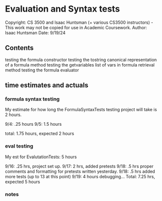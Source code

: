 
# Evaluation and Syntax tests

Copyright:  CS 3500 and Isaac Huntsman (+ various
CS3500 instructors) - This work may not be copied for use in Academic Coursework.
Author: Isaac Huntsman
Date: 9/19/24

## Contents

testing the formula constructor
testing the tostring canonical representation of a formula method
testing the getvariables list of vars in formula retrieval method
testing the formula evaluator

## time estimates and actuals

### formula syntax testing

My estimate for how long the FormulaSyntaxTests testing project will take is 2 hours.

9/4: .25 hours
9/5: 1.5 hours

total: 1.75 hours, expected 2 hours

### eval testing

My est for EvalutationTests: 5 hours

9/16: .25 hrs, project set up.
9/17: 2 hrs, added pretests
9/18: .5 hrs proper comments and formatting for pretests written yesterday.
9/18: .5 hrs added more tests (up to 13 at this point)
9/19: 4 hours debugging...
Total: 7.25 hrs, expected 5 hours

### notes

